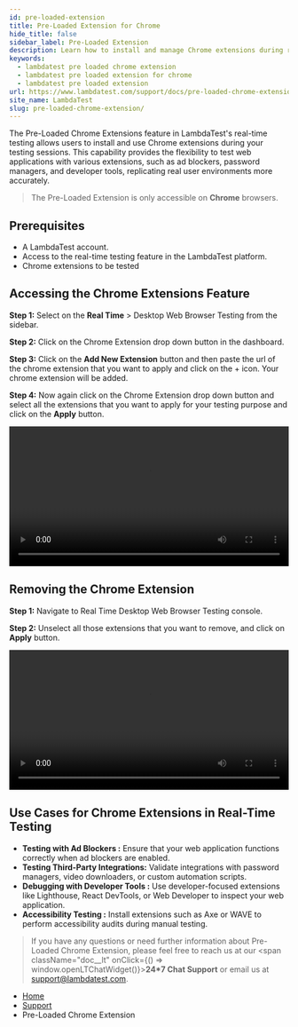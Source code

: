 ```yaml
---
id: pre-loaded-extension
title: Pre-Loaded Extension for Chrome
hide_title: false
sidebar_label: Pre-Loaded Extension
description: Learn how to install and manage Chrome extensions during real-time testing on LambdaTest. Enhance your manual testing sessions with ad blockers, debugging tools, and more.
keywords:
  - lambdatest pre loaded chrome extension
  - lambdatest pre loaded extension for chrome 
  - lambdatest pre loaded extension
url: https://www.lambdatest.com/support/docs/pre-loaded-chrome-extension/
site_name: LambdaTest
slug: pre-loaded-chrome-extension/
---
```


<script type="application/ld+json"
      dangerouslySetInnerHTML={{ __html: JSON.stringify({
       "@context": "https://schema.org",
        "@type": "BreadcrumbList",
        "itemListElement": [{
          "@type": "ListItem",
          "position": 1,
          "name": "Home",
          "item": "https://www.lambdatest.com"
        },{
          "@type": "ListItem",
          "position": 2,
          "name": "Support",
          "item": "https://www.lambdatest.com/support/docs/"
        },{
          "@type": "ListItem",
          "position": 3,
          "name": "Pre-Loaded Chrome Extension",
          "item": "https://www.lambdatest.com/support/docs/pre-loaded-chrome-extension/"
        }]
      })
    }}
></script>
The Pre-Loaded Chrome Extensions feature in LambdaTest's real-time testing allows users to install and use Chrome extensions during your testing sessions. This capability provides the flexibility to test web applications with various extensions, such as ad blockers, password managers, and developer tools, replicating real user environments more accurately.

> The Pre-Loaded Extension is only accessible on **Chrome** browsers.

## Prerequisites
- A LambdaTest account.
- Access to the real-time testing feature in the LambdaTest platform.
- Chrome extensions to be tested 

## Accessing the Chrome Extensions Feature

**Step 1:** Select on the **Real Time** > Desktop Web Browser Testing from the sidebar.

**Step 2:** Click on the Chrome Extension drop down button in the dashboard.

**Step 3:** Click on the **Add New Extension** button and then paste the url of the chrome extension that you want to apply and click on the + icon. Your chrome extension will be added.

**Step 4:** Now again click on the Chrome Extension drop down button and select all the extensions that you want to apply for your testing purpose and click on the **Apply** button.

<video class="right-side" width="100%" controls id="vid">
<source src= {require('../assets/images/real-time-testing/key-features/add-chrome-extension.mp4').default} type="video/mp4" />
</video>

## Removing the Chrome Extension

**Step 1:** Navigate to Real Time Desktop Web Browser Testing console.

**Step 2:** Unselect all those extensions that you want to remove, and click on **Apply** button.

<video class="right-side" width="100%" controls id="vid">
<source src= {require('../assets/images/real-time-testing/key-features/remove-chrome-extension.mp4').default} type="video/mp4" />
</video>

## Use Cases for Chrome Extensions in Real-Time Testing
- **Testing with Ad Blockers :** Ensure that your web application functions correctly when ad blockers are enabled.
- **Testing Third-Party Integrations:** Validate integrations with password managers, video downloaders, or custom automation scripts.
- **Debugging with Developer Tools :** Use developer-focused extensions like Lighthouse, React DevTools, or Web Developer to inspect your web application.
- **Accessibility Testing :** Install extensions such as Axe or WAVE to perform accessibility audits during manual testing.

> If you have any questions or need further information about Pre-Loaded Chrome Extension, please feel free to reach us at our <span className="doc__lt" onClick={() => window.openLTChatWidget()}>**24*7 Chat Support**</span> or email us at [support@lambdatest.com](mailto:support@lambdatest.com). <br />

<nav aria-label="breadcrumbs">
  <ul className="breadcrumbs">
    <li className="breadcrumbs__item">
      <a className="breadcrumbs__link" href="https://www.lambdatest.com">
        Home
      </a>
    </li>
    <li className="breadcrumbs__item">
      <a className="breadcrumbs__link" target="_self" href="https://www.lambdatest.com/support/docs/">
        Support
      </a>
    </li>
    <li className="breadcrumbs__item breadcrumbs__item--active">
      <span className="breadcrumbs__link">
        Pre-Loaded Chrome Extension
      </span>
    </li>
  </ul>
</nav>


